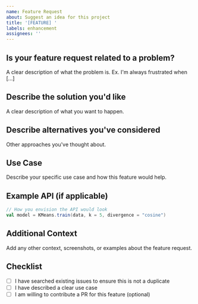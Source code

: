 ```yaml
---
name: Feature Request
about: Suggest an idea for this project
title: '[FEATURE] '
labels: enhancement
assignees: ''
---
```


## Is your feature request related to a problem?
A clear description of what the problem is. Ex. I'm always frustrated when [...]

## Describe the solution you'd like
A clear description of what you want to happen.

## Describe alternatives you've considered
Other approaches you've thought about.

## Use Case
Describe your specific use case and how this feature would help.

## Example API (if applicable)
```scala
// How you envision the API would look
val model = KMeans.train(data, k = 5, divergence = "cosine")
```

## Additional Context
Add any other context, screenshots, or examples about the feature request.

## Checklist
- [ ] I have searched existing issues to ensure this is not a duplicate
- [ ] I have described a clear use case
- [ ] I am willing to contribute a PR for this feature (optional)
